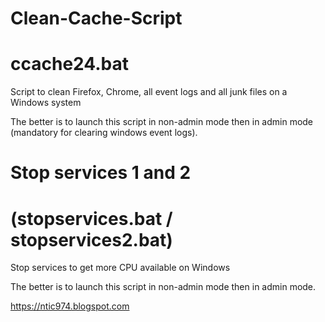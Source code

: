 # Clean-Cache-Script 
# ccache24.bat

Script to clean Firefox, Chrome, all event logs and all junk files on a Windows system

The better is to launch this script in non-admin mode then in admin mode (mandatory for clearing windows event logs).

# Stop services 1 and 2 
# (stopservices.bat / stopservices2.bat)

Stop services to get more CPU available on Windows

The better is to launch this script in non-admin mode then in admin mode.

https://ntic974.blogspot.com
